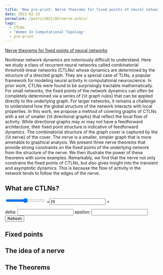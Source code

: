 ```yaml
---
title: 'New pre-print: Nerve theorems for fixed points of neural networks'
date: 2021-02-23
permalink: /posts/2021/02/nerve-arXiv/
tags:
  - CTLNs
  - 'Women In Computational Topology'
  - pre-print
---
```

<a href="https://arxiv.org/abs/2102.11437"> Nerve theorems for fixed points of neural networks</a>  
<p>
  Nonlinear network dynamics are notoriously difficult to understand. Here we study a class of recurrent neural networks called combinatorial threshold-linear networks (CTLNs) whose dynamics are determined by the structure of a directed graph. They are a special case of TLNs, a popular framework for modeling neural activity in computational neuroscience. In prior work, CTLNs were found to be surprisingly tractable mathematically. For small networks, the fixed points of the network dynamics can often be completely determined via a series of {\it graph rules} that can be applied directly to the underlying graph. For larger networks, it remains a challenge to understand how the global structure of the network interacts with local properties. In this work, we propose a method of covering graphs of CTLNs with a set of smaller {\it directional graphs} that reflect the local flow of activity. While directional graphs may or may not have a feedforward architecture, their fixed point structure is indicative of feedforward dynamics. The combinatorial structure of the graph cover is captured by the {\it nerve} of the cover. The nerve is a smaller, simpler graph that is more amenable to graphical analysis. We present three nerve theorems that provide strong constraints on the fixed points of the underlying network from the structure of the nerve. We then illustrate the power of these theorems with some examples. Remarkably, we find that the nerve not only constrains the fixed points of CTLNs, but also gives insight into the transient and asymptotic dynamics. This is because the flow of activity in the network tends to follow the edges of the nerve.
</p> 

## What are CTLNs?

<form oninput="x.value=parseInt(a.value)+parseInt(b.value)">
<input type="range" id="a" value="50">
+<input type="number" id="b" value="25">
=<output name="x" for="a b"></output>
</form>

<form oninput="epsilon.max=parseInt(delta.value)/(parseInt(delta.value)+1)">
   <label for="delta">delta:</label>
 <input type="number" name="delta" id="delta" min="0"  step="any"> 
   <label for="epsilon">epsilon:</label>
  <input type="number" name="epsilon" id="epsilon" min="0"  step="any" for="delta">
  
  
  <input type="submit" value="Refresh" > 
</form>

## Fixed points

## The idea of a nerve

## The Theorems


<style>

div.example {
  font-family: "Helvetica Neue", Helvetica, Arial, sans-serif;
}

.box {
  font: 10px sans-serif;
}

.box line,
.box rect,
.box circle {
  fill: #fff;
  stroke: #000;
  stroke-width: 1.5px;
}

.box .center {
  stroke-dasharray: 3,3;
}

.box .outlier {
  fill: none;
  stroke: #ccc;
}

</style>
<script src="http://d3js.org/d3.v3.min.js"></script>
<script src="http://bl.ocks.org/mbostock/raw/4061502/0a200ddf998aa75dfdb1ff32e16b680a15e5cb01/box.js"></script>
<script>

var margin = {top: 10, right: 50, bottom: 20, left: 50},
    width = 120 - margin.left - margin.right,
    height = 500 - margin.top - margin.bottom;

var min = Infinity,
    max = -Infinity;

var chart = d3.box()
    .whiskers(iqr(1.5))
    .width(width)
    .height(height);

d3.csv("/morley.csv", function(error, csv) {
  var data = [];

  csv.forEach(function(x) {
    var e = Math.floor(x.Expt - 1),
        r = Math.floor(x.Run - 1),
        s = Math.floor(x.Speed),
        d = data[e];
    if (!d) d = data[e] = [s];
    else d.push(s);
    if (s > max) max = s;
    if (s < min) min = s;
  });

  chart.domain([min, max]);

  var svg = d3.select("div#example").selectAll("svg")
      .data(data)
    .enter().append("svg")
      .attr("class", "box")
      .attr("width", width + margin.left + margin.right)
      .attr("height", height + margin.bottom + margin.top)
    .append("g")
      .attr("transform", "translate(" + margin.left + "," + margin.top + ")")
      .call(chart);

  setInterval(function() {
    svg.datum(randomize).call(chart.duration(1000));
  }, 2000);
});

function randomize(d) {
  if (!d.randomizer) d.randomizer = randomizer(d);
  return d.map(d.randomizer);
}

function randomizer(d) {
  var k = d3.max(d) * .02;
  return function(d) {
    return Math.max(min, Math.min(max, d + k * (Math.random() - .5)));
  };
}

// Returns a function to compute the interquartile range.
function iqr(k) {
  return function(d, i) {
    var q1 = d.quartiles[0],
        q3 = d.quartiles[2],
        iqr = (q3 - q1) * k,
        i = -1,
        j = d.length;
    while (d[++i] < q1 - iqr);
    while (d[--j] > q3 + iqr);
    return [i, j];
  };
}

</script>

<div id="example"></div>
